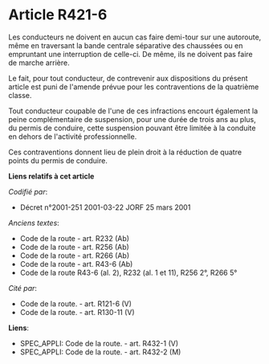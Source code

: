 # Article R421-6

Les conducteurs ne doivent en aucun cas faire demi-tour sur une autoroute, même en traversant la bande centrale séparative
des chaussées ou en empruntant une interruption de celle-ci. De même, ils ne doivent pas faire de marche arrière.

Le fait, pour tout conducteur, de contrevenir aux dispositions du présent article est puni de l'amende prévue pour les
contraventions de la quatrième classe.

Tout conducteur coupable de l'une de ces infractions encourt également la peine complémentaire de suspension, pour une durée
de trois ans au plus, du permis de conduire, cette suspension pouvant être limitée à la conduite en dehors de l'activité
professionnelle.

Ces contraventions donnent lieu de plein droit à la réduction de quatre points du permis de conduire.

**Liens relatifs à cet article**

_Codifié par_:

  - Décret n°2001-251 2001-03-22 JORF 25 mars 2001

_Anciens textes_:

  - Code de la route - art. R232 (Ab)
  - Code de la route - art. R256 (Ab)
  - Code de la route - art. R266 (Ab)
  - Code de la route - art. R43-6 (Ab)
  - Code de la route R43-6 (al. 2), R232 (al. 1 et 11), R256 2°, R266 5°

_Cité par_:

  - Code de la route. - art. R121-6 (V)
  - Code de la route. - art. R130-11 (V)

**Liens**:

  - SPEC_APPLI: Code de la route. - art. R432-1 (V)
  - SPEC_APPLI: Code de la route. - art. R432-2 (M)
